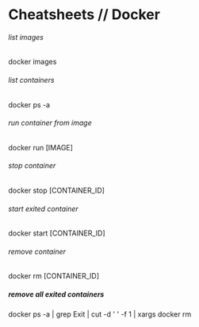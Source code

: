 # Cheatsheets // Docker

###### list images  
  
  docker images

###### list containers  
  
  docker ps -a

###### run container from image  
  
  docker run [IMAGE]
  
###### stop container  
  
  docker stop [CONTAINER_ID]

###### start exited container  
  
  docker start [CONTAINER_ID]

###### remove container  
  
  docker rm [CONTAINER_ID]

##### remove all exited containers  

  docker ps -a | grep Exit | cut -d ' ' -f 1 | xargs docker rm
